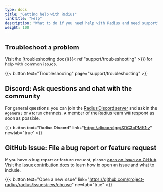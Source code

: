 ```yaml
---
type: docs
title: "Getting help with Radius"
linkTitle: "Help"
description: "What to do if you need help with Radius and need support"
weight: 100
---
```


## Troubleshoot a problem

Visit the [troubleshooting docs]({{< ref "support/troubleshooting" >}}) for help with common issues.

{{< button text="Troubleshooting" page="support/troubleshooting" >}}

## Discord: Ask questions and chat with the community

For general questions, you can join the [Radius Discord server](https://discord.gg/SRG3ePMKNy) and ask in the `#general` or `#forum` channels. A member of the Radius team will respond as soon as possible.

{{< button text="Radius Discord" link="https://discord.gg/SRG3ePMKNy" newtab="true" >}}

## GitHub Issue: File a bug report or feature request

If you have a bug report or feature request, please [open an issue on GitHub](https://github.com/project-radius/radius/issues/new/choose). Visit the [Issue contribution docs](https://github.com/project-radius/radius/blob/main/docs/contributing/contributing-issues/README.md) to learn how to open an issue and what to include.

{{< button text="Open a new issue" link="https://github.com/project-radius/radius/issues/new/choose" newtab="true" >}}
